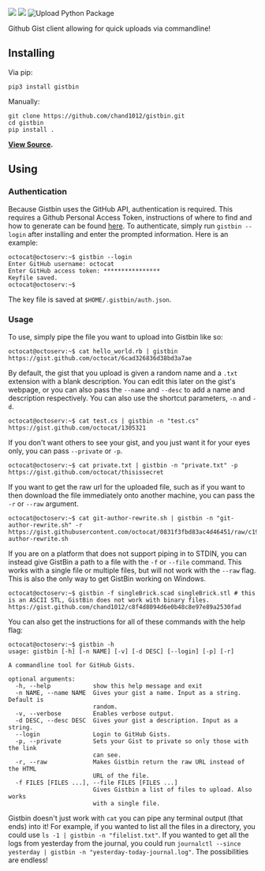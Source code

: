 [![](https://img.shields.io/pypi/l/gistbin)](https://pypi.org/project/gistbin/) [![](https://img.shields.io/pypi/pyversions/gistbin)](https://pypi.org/project/gistbin/) ![Upload Python Package](https://github.com/chand1012/gistbin/workflows/Upload%20Python%20Package/badge.svg)

Github Gist client allowing for quick uploads via commandline!

## Installing

Via pip: 

```
pip3 install gistbin
```

Manually:

```
git clone https://github.com/chand1012/gistbin.git
cd gistbin
pip install .
```

**[View Source](https://github.com/chand1012/gistbin).**

## Using

### Authentication

Because Gistbin uses the GitHub API, authentication is required. This requires a Github Personal Access Token, instructions of where to find and how to generate can be found [here](https://docs.github.com/en/github/authenticating-to-github/creating-a-personal-access-token). To authenticate, simply run `gistbin --login` after installing and enter the prompted information. Here is an example:

```
octocat@octoserv:~$ gistbin --login
Enter GitHub username: octocat
Enter GitHub access token: ****************
Keyfile saved.
octocat@octoserv:~$ 
```

The key file is saved at `$HOME/.gistbin/auth.json`.

### Usage

To use, simply pipe the file you want to upload into Gistbin like so:

```
octocat@octoserv:~$ cat hello_world.rb | gistbin
https://gist.github.com/octocat/6cad326836d38bd3a7ae
```

By default, the gist that you upload is given a random name and a `.txt` extension with a blank description. You can edit this later on the gist's webpage, or you can also pass the `--name` and `--desc` to add a name and description respectively. You can also use the shortcut parameters, `-n` and `-d`.

```
octocat@octoserv:~$ cat test.cs | gistbin -n "test.cs"
https://gist.github.com/octocat/1305321
```

If you don't want others to see your gist, and you just want it for your eyes only, you can pass `--private` or `-p`.

```
octocat@octoserv:~$ cat private.txt | gistbin -n "private.txt" -p
https://gist.github.com/octocat/thisissecret
```

If you want to get the raw url for the uploaded file, such as if you want to then download the file immediately onto another machine, you can pass the `-r` or `--raw` argument.

```
octocat@octoserv:~$ cat git-author-rewrite.sh | gistbin -n "git-author-rewrite.sh" -r
https://gist.githubusercontent.com/octocat/0831f3fbd83ac4d46451/raw/c197afe3e9ea2e4218f9fccbc0f36d2b8fd3c1e3/git-author-rewrite.sh
```

If you are on a platform that does not support piping in to STDIN, you can instead give GistBin a path to a file with the `-f` or `--file` command. This works with a single file or multiple files, but will not work with the `--raw` flag. This is also the only way to get GistBin working on Windows.

```
octocat@octoserv:~$ gistbin -f singleBrick.scad singleBrick.stl # this is an ASCII STL, GistBin does not work with binary files.
https://gist.github.com/chand1012/c8f4d8094d6e0b48c8e97e89a2530fad
```

You can also get the instructions for all of these commands with the help flag:

```
octocat@octoserv:~$ gistbin -h
usage: gistbin [-h] [-n NAME] [-v] [-d DESC] [--login] [-p] [-r]

A commandline tool for GitHub Gists.

optional arguments:
  -h, --help            show this help message and exit
  -n NAME, --name NAME  Gives your gist a name. Input as a string. Default is
                        random.
  -v, --verbose         Enables verbose output.
  -d DESC, --desc DESC  Gives your gist a description. Input as a string.
  --login               Login to GitHub Gists.
  -p, --private         Sets your Gist to private so only those with the link
                        can see.
  -r, --raw             Makes Gistbin return the raw URL instead of the HTML
                        URL of the file.
  -f FILES [FILES ...], --file FILES [FILES ...]
                        Gives Gistbin a list of files to upload. Also works
                        with a single file.
```

Gistbin doesn't just work with `cat` you can pipe any terminal output (that ends) into it! For example, if you wanted to list all the files in a directory, you could use `ls -1 | gistbin -n "filelist.txt"`. If you wanted to get all the logs from yesterday from the journal, you could run `journalctl --since yesterday | gistbin -n "yesterday-today-journal.log"`. The possibilities are endless!
